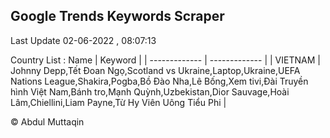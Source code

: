 

## Google Trends Keywords Scraper 
 
Last Update 02-06-2022 , 08:07:13

Country List :
 Name  | Keyword |
| ------------- | ------------- |
| VIETNAM | Johnny Depp,Tết Đoan Ngọ,Scotland vs Ukraine,Laptop,Ukraine,UEFA Nations League,Shakira,Pogba,Bồ Đào Nha,Lê Bống,Xem tivi,Đài Truyền hình Việt Nam,Bánh tro,Mạnh Quỳnh,Uzbekistan,Dior Sauvage,Hoài Lâm,Chiellini,Liam Payne,Từ Hy Viên Uông Tiểu Phi |



© Abdul Muttaqin 
